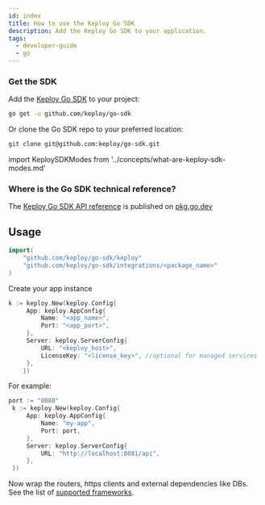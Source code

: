 ```yaml
---
id: index
title: How to use the Keploy Go SDK
description: Add the Keploy Go SDK to your application.
tags:
  - developer-guide
  - go
---
```


### Get the SDK

Add the [Keploy Go SDK](https://github.com/keploy/go-sdk) to your project:

```bash
go get -u github.com/keploy/go-sdk
```

Or clone the Go SDK repo to your preferred location:

```bash
git clone git@github.com:keploy/go-sdk.git
```

import KeploySDKModes from '../concepts/what-are-keploy-sdk-modes.md'

<KeploySDKModes/>

### Where is the Go SDK technical reference?

The [Keploy Go SDK API reference](https://pkg.go.dev/github.com/keploy/go-sdk) is published on [pkg.go.dev](https://pkg.go.dev/github.com/keploy/go-sdk)

## Usage

```go
import(
    "github.com/keploy/go-sdk/keploy"
    "github.com/keploy/go-sdk/integrations/<package_name>"
)
```

Create your app instance

```go
k := keploy.New(keploy.Config{
     App: keploy.AppConfig{
         Name: "<app_name>",
         Port: "<app_port>",
     },
     Server: keploy.ServerConfig{
         URL: "<keploy_host>",
         LicenseKey: "<license_key>", //optional for managed services
     },
    })
```

For example:

```go
port := "8080"
 k := keploy.New(keploy.Config{
     App: keploy.AppConfig{
         Name: "my-app",
         Port: port,
     },
     Server: keploy.ServerConfig{
         URL: "http://localhost:8081/api",
     },
 })
```

Now wrap the routers, https clients and external dependencies like DBs. See the list of [supported frameworks](http://localhost:3000/docs/go/supported-frameworks).
